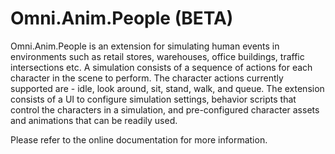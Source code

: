 # Omni.Anim.People (BETA)

Omni.Anim.People is an extension for simulating human events in environments such as retail stores, warehouses, office buildings, traffic intersections etc. A simulation consists of a sequence of actions for each character in the scene to perform. The character actions currently supported are - idle, look around, sit, stand, walk, and queue. The extension consists of a UI to configure simulation settings, behavior scripts that control the characters in a simulation, and pre-configured character assets and animations that can be readily used.

Please refer to the online documentation for more information.
